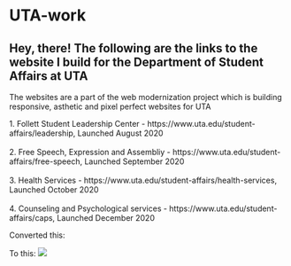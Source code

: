 # UTA-work
<h2>Hey, there! The following are the links to the website I build for the Department of Student Affairs at UTA</h2>
The websites are a part of the web modernization project which is building responsive, asthetic and pixel perfect websites for UTA

<p>
1. Follett Student Leadership Center - https://www.uta.edu/student-affairs/leadership, Launched August 2020<br/><br/>
2. Free Speech, Expression and Assembliy - https://www.uta.edu/student-affairs/free-speech, Launched September 2020<br/><br/>
3. Health Services - https://www.uta.edu/student-affairs/health-services, Launched October 2020<br/><br/>
4. Counseling and Psychological services - https://www.uta.edu/student-affairs/caps, Launched December 2020
</p>

Converted this:
<imp src="https://github.com/GurvirSingh/UTA-work/blob/main/screencapture-www-uta-edu-leadership-about-index-php-1592076505466.png"/>


To this:
<img src="https://github.com/GurvirSingh/UTA-work/blob/main/screencapture-cms-prod-web-uta-edu-1592076446297.png"/>

